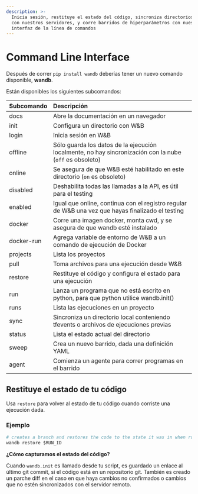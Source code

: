 ```yaml
---
description: >-
  Inicia sesión, restituye el estado del código, sincroniza directorios locales
  con nuestros servidores, y corre barridos de hiperparámetros con nuestra
  interfaz de la línea de comandos
---
```


# Command Line Interface

 Después de correr `pip install wandb` deberías tener un nuevo comando disponible, **wandb**.

Están disponibles los siguientes subcomandos:

| Subcomando | Descripción |
| :--- | :--- |
| docs | Abre la documentación en un navegador |
| init | Configura un directorio con W&B |
| login | Inicia sesión en W&B |
| offline | Sólo guarda los datos de la ejecución localmente, no hay sincronización con la nube \(`off` es obsoleto\) |
| online | Se asegura de que W&B esté habilitado en este directorio \(`on` es obsoleto\) |
| disabled | Deshabilita todas las llamadas a la API, es útil para el testing |
| enabled |  Igual que online, continua con el registro regular de W&B una vez que hayas finalizado el testing |
| docker | Corre una imagen docker, monta cwd, y se asegura de que wandb esté instalado |
| docker-run | Agrega variable de entorno de W&B a un comando de ejecución de Docker |
| projects | Lista los proyectos |
| pull | Toma archivos para una ejecución desde W&B |
| restore | Restituye el código y configura el estado para una ejecución |
| run | Lanza un programa que no está escrito en python, para que python utilice wandb.init\(\) |
| runs | Lista las ejecuciones en un proyecto |
| sync | Sincroniza un directorio local conteniendo tfevents o archivos de ejecuciones previas |
| status | Lista el estado actual del directorio |
| sweep | Crea un nuevo barrido, dada una definición YAML |
| agent | Comienza un agente para correr programas en el barrido |

## Restituye el estado de tu código

Usa `restore` para volver al estado de tu código cuando corriste una ejecución dada.

### Ejemplo

```python
# creates a branch and restores the code to the state it was in when run $RUN_ID was executed
wandb restore $RUN_ID
```

**¿Cómo capturamos el estado del código?**

Cuando `wandb.init` es llamado desde tu script, es guardado un enlace al último git commit, si el código está en un repositorio git. También es creado un parche diff en el caso en que haya cambios no confirmados o cambios que no estén sincronizados con el servidor remoto.

